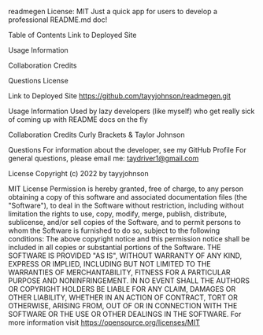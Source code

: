 readmegen
License: MIT Just a quick app for users to develop a professional README.md doc!

Table of Contents
Link to Deployed Site

Usage Information

Collaboration Credits

Questions License

Link to Deployed Site
https://github.com/tayyjohnson/readmegen.git

Usage Information
Used by lazy developers (like myself) who get really sick of coming up with README docs on the fly

Collaboration Credits
Curly Brackets & Taylor Johnson

Questions
For information about the developer, see my GitHub Profile For general questions, please email me: taydriver1@gmail.com

License
Copyright (c) 2022 by tayyjohnson

MIT License Permission is hereby granted, free of charge, to any person obtaining a copy of this software and associated documentation files (the "Software"), to deal in the Software without restriction, including without limitation the rights to use, copy, modify, merge, publish, distribute, sublicense, and/or sell copies of the Software, and to permit persons to whom the Software is furnished to do so, subject to the following conditions: The above copyright notice and this permission notice shall be included in all copies or substantial portions of the Software. THE SOFTWARE IS PROVIDED "AS IS", WITHOUT WARRANTY OF ANY KIND, EXPRESS OR IMPLIED, INCLUDING BUT NOT LIMITED TO THE WARRANTIES OF MERCHANTABILITY, FITNESS FOR A PARTICULAR PURPOSE AND NONINFRINGEMENT. IN NO EVENT SHALL THE AUTHORS OR COPYRIGHT HOLDERS BE LIABLE FOR ANY CLAIM, DAMAGES OR OTHER LIABILITY, WHETHER IN AN ACTION OF CONTRACT, TORT OR OTHERWISE, ARISING FROM, OUT OF OR IN CONNECTION WITH THE SOFTWARE OR THE USE OR OTHER DEALINGS IN THE SOFTWARE. For more information visit https://opensource.org/licenses/MIT
